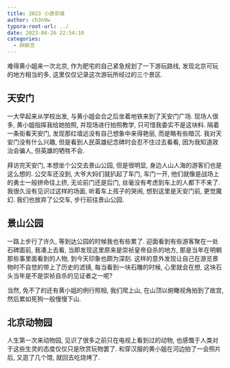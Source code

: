 ```yaml
---
title: 2023 小游京城
author: ch3n9w
typora-root-url: ../
date: 2023-04-26 22:54:10
categories:
  - 碎碎念
---
```


难得黄小姐来一次北京, 作为肥宅的自己紧急规划了一下游玩路线, 发现北京可玩的地方相当的多, 这里仅仅记录这次游玩所经过的三个景区.

<!--more-->

## 天安门

一大早起来从学校出发, 与黄小姐会合之后坐着地铁来到了天安门广场. 现场人很多, 黄小姐指挥我给她拍照, 并现场进行拍照教学, 只可惜我委实不是这块料. 隔着一条街看天安门, 发现那红墙远没有自己想象中来得艳丽, 而是略有些暗沉. 我对天安门没有什么兴趣, 但是看到人民英雄纪念碑时会忍不住过去看看, 因为我知道政治会骗人, 但英雄的牺牲不会.

拜访完天安门, 本想坐个公交去景山公园, 但是很明显, 身边人山人海的游客们也是这么想的. 公交车还没到, 大爷大妈们就扒起了车门, 车门一开, 他们就像是战场上的勇士一般拼命往上挤, 无论前门还是后门, 丝毫没有考虑到车上的人都下不来了. 我很久没有见识过这样的场面, 听着车上孩子的哭闹, 想到这里是天安门前, 更觉魔幻. 我们也放弃了公交车, 步行前往景山公园.

## 景山公园

一路上步行了许久, 等到达公园的时候我也有些累了. 迎面看到有些游客聚在一处石碑面前, 我凑上去看, 当即发现这里原来是崇祯皇帝自杀的地方, 那是当年在明朝那些事里面看到的人物, 到今天印象也颇为深刻. 这样的意外发现让自己在游览景物时不自觉的带上了历史的滤镜, 每当看到一块石雕的时候, 心里就会在想, 这块石头当年是不是崇祯自杀的见证者之一呢?

当然, 免不了的还有黄小姐的例行照相, 我们爬上山, 在山顶以俯瞰视角拍到了故宫, 然后累如死狗一般慢慢下山.

## 北京动物园

人生第一次来动物园, 见识了很多之前只在电视上看到过的动物, 也感慨于人类对于这些生灵的态度仅仅只是欣赏玩物罢了. 和穿汉服的黄小姐在河边拍了一会照片后, 又逛了几个馆, 就回去吃烧烤了.
